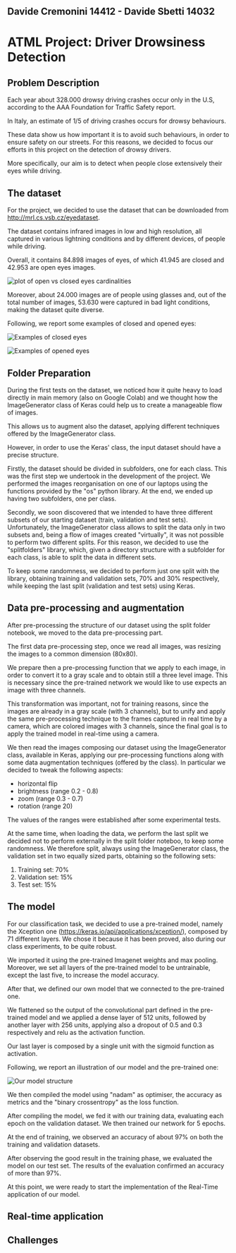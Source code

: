 Davide Cremonini 14412 - Davide Sbetti 14032
------

# ATML Project: Driver Drowsiness Detection

## Problem Description

Each year about 328.000 drowsy driving crashes occur only in the U.S, according to the AAA Foundation for Traffic Safety report. 

In Italy, an estimate of 1/5 of driving crashes occurs for drowsy behaviours. 

These data show us how important it is to avoid such behaviours, in order to ensure safety on our streets. For this reasons, we decided to focus our efforts in this project on the detection of drowsy drivers. 

More specifically, our aim is to detect when people close extensively their eyes while driving.  

## The dataset

For the project, we decided to use the dataset that can be downloaded from http://mrl.cs.vsb.cz/eyedataset. 

The dataset contains infrared images in low and high resolution, all captured in various lightning conditions and by different devices, of people while driving. 

Overall, it contains 84.898 images of eyes, of which 41.945 are closed and 42.953 are open eyes images. 

![plot of open vs closed eyes cardinalities](report_img/open_closed.png)

Moreover, about 24.000 images are of people using glasses and, out of the total number of images, 53.630 were captured in bad light conditions, making the dataset quite diverse. 

Following, we report some examples of closed and opened eyes:

![Examples of closed eyes](report_img/closed_eyes.png)

![Examples of opened eyes](report_img/open_eyes.png)

## Folder Preparation

During the first tests on the dataset, we noticed how it quite heavy to load directly in main memory (also on Google Colab) and we thought how the ImageGenerator class of Keras could help us to create a manageable flow of images.

This allows us to augment also the dataset, applying different techniques offered by the ImageGenerator class. 

However, in order to use the Keras' class, the input dataset should have a precise structure. 

Firstly, the dataset should be divided in subfolders, one for each class. This was the first step we undertook in the development of the project. We performed the images reorganisation on one of our laptops using the functions provided by the "os" python library. At the end, we ended up having two subfolders, one per class. 

Secondly, we soon discovered that we intended to have three different subsets of our starting dataset (train, validation and test sets). Unfortunately, the ImageGenerator class allows to split the data only in two subsets and, being a flow of images created "virtually", it was not possible to perform two different splits. 
For this reason, we decided to use the "splitfolders" library, which, given a directory structure with a subfolder for each class, is able to split the data in different sets. 

To keep some randomness, we decided to perform just one split with the library, obtaining training and validation sets, 70% and 30% respectively, while keeping the last split (validation and test sets) using Keras. 

## Data pre-processing and augmentation

After pre-processing the structure of our dataset using the split folder notebook, we moved to the data pre-processing part. 

The first data pre-processing step, once we read all images, was resizing the images to a common dimension (80x80). 

We prepare then a pre-processing function that we apply to each image, in order to convert it to a gray scale and to obtain still a three level image. This is necessary since the pre-trained network we would like to use expects an image with three channels.

This transformation was important, not for training reasons, since the images are already in a gray scale (with 3 channels), but to unify and apply the same pre-processing technique to the frames captured in real time by a camera, which are colored images with 3 channels, since the final goal is to apply the trained model in real-time using a camera. 

We then read the images composing our dataset using the ImageGenerator class, available in Keras, applying our pre-processing functions along with some data augmentation techniques (offered by the class). In particular we decided to tweak the following aspects: 

- horizontal flip
- brightness (range 0.2 - 0.8)
- zoom (range 0.3 - 0.7)
- rotation (range 20)

The values of the ranges were established after some experimental tests. 

At the same time, when loading the data, we perform the last split we decided not to perform externally in the split folder noteboo, to keep some randomness. We therefore split, always using the ImageGenerator class, the validation set in two equally sized parts, obtaining so the following sets: 

1. Training set: 70%
2. Validation set: 15%
3. Test set: 15%

## The model

For our classification task, we decided to use a pre-trained model, namely the Xception one (https://keras.io/api/applications/xception/), composed by 71 different layers. We chose it because it has been proved, also during our class experiments, to be quite robust.

We imported it using the pre-trained Imagenet weights and max pooling. Moreover, we set all layers of the pre-trained model to be untrainable, except the last five, to increase the model accuracy. 

After that, we defined our own model that we connected to the pre-trained one. 

We flattened so the output of the convolutional part defined in the pre-trained model and we applied a dense layer of 512 units, followed by another layer with 256 units, applying also a dropout of 0.5 and 0.3 respectively and relu as the activation function.

Our last layer is composed by a single unit with the sigmoid function as activation. 

Following, we report an illustration of our model and the pre-trained one: 

![Our model structure](report_img/our_model_structure.png)

We then compiled the model using "nadam" as optimiser, the accuracy as metrics and the "binary crossentropy" as the loss function.

After compiling the model, we fed it with our training data, evaluating each epoch on the validation dataset. We then trained our network for 5 epochs.

At the end of training, we observed an accuracy of about 97% on both the training and validation datasets. 

After observing the good result in the training phase, we evaluated the model on our test set. The results of the evaluation confirmed an accuracy of more than 97%.  

At this point, we were ready to start the implementation of the Real-Time application of our model.

## Real-time application

## Challenges